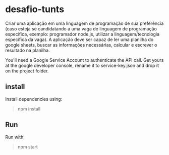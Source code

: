 # desafio-tunts
Criar uma aplicação em uma linguagem de programação de sua preferência 
(caso esteja se candidatando a uma vaga de linguagem de programação específica, exemplo: programador node.js, utilizar a linguagem/tecnologia específica da vaga). 
A aplicação deve ser capaz de ler uma planilha do google sheets, buscar as informações necessárias, calcular e escrever o resultado na planilha.

You'll need a Google Service Account to authenticate the API call.
Get yours at the google developer console, rename it to service-key.json and drop it on the project folder.

## install
Install dependencies using:
> npm install

## Run
Run with:
> npm start


